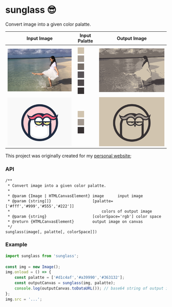 # sunglass 😎

Convert image into a given color palatte.

|Input Image|Input Palatte|Output Image|
|-|-|-|
|![](./res/input.jpg)|<div style="width:20px;height:20px;margin:5px;background:#d1c4af"></div><div style="width:20px;height:20px;margin:5px;background:#a39990"></div><div style="width:20px;height:20px;margin:5px;background:#786f69"></div><div style="width:20px;height:20px;margin:5px;background:#585356"></div><div style="width:20px;height:20px;margin:5px;background:#504a4b"></div><div style="width:20px;height:20px;margin:5px;background:#363132"></div>|![](./res/output.png)|
|![](./res/input2.png)|<div style="width:20px;height:20px;margin:5px;background:#d1c4af"></div><div style="width:20px;height:20px;margin:5px;background:#a39990"></div><div style="width:20px;height:20px;margin:5px;background:#363132"></div>|![](./res/output2.png)|

This project was originally created for my [personal website](http://zhangwenli.com);

### API

```
/**
 * Convert image into a given color palatte.
 *
 * @param {Image | HTMLCanvasElement} image      input image
 * @param {string[]}                  [palatte=['#fff','#999','#555','#222']]
 *                                        colors of output image
 * @param {string}                    [colorSpace='rgb'] color space
 * @return {HTMLCanvasElement}        output image on canvas
 */
sunglass(image[, palatte[, colorSpace]])
```

### Example

```ts
import sunglass from 'sunglass';

const img = new Image();
img.onload = () => {
    const palatte = ['#d1c4af','#a39990','#363132'];
    const outputCanvas = sunglass(img, palatte);
    console.log(outputCanvas.toDataURL()); // base64 string of output image
};
img.src = '...';
```
